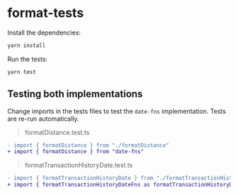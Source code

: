 # format-tests

Install the dependencies:

```bash
yarn install
```

Run the tests:

```bash
yarn test
```

## Testing both implementations

Change imports in the tests files to test the `date-fns` implementation. Tests are re-run automatically.

> formatDistance.test.ts
```diff
- import { formatDistance } from "./formatDistance"
+ import { formatDistance } from "date-fns"
```

> formatTransactionHistoryDate.test.ts
```diff
- import { formatTransactionHistoryDate } from "./formatTransactionHistoryDate"
+ import { formatTransactionHistoryDateFns as formatTransactionHistoryDate } from "./formatTransactionHistoryDate"
```
